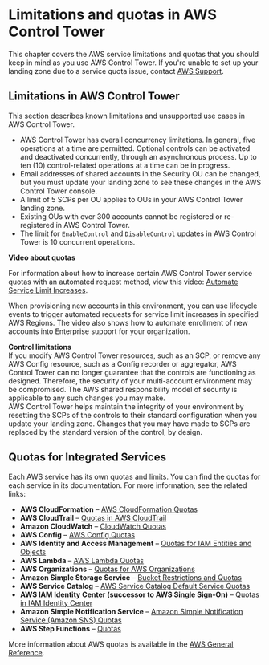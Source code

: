 # Limitations and quotas in AWS Control Tower<a name="limits"></a>

This chapter covers the AWS service limitations and quotas that you should keep in mind as you use AWS Control Tower\. If you're unable to set up your landing zone due to a service quota issue, contact [AWS Support](https://aws.amazon.com/premiumsupport/)\.

## Limitations in AWS Control Tower<a name="controltower-limits"></a>

This section describes known limitations and unsupported use cases in AWS Control Tower\.
+ AWS Control Tower has overall concurrency limitations\. In general, five operations at a time are permitted\. Optional controls can be activated and deactivated concurrently, through an asynchronous process\. Up to ten \(10\) control\-related operations at a time can be in progress\.
+ Email addresses of shared accounts in the Security OU can be changed, but you must update your landing zone to see these changes in the AWS Control Tower console\.
+ A limit of 5 SCPs per OU applies to OUs in your AWS Control Tower landing zone\.
+ Existing OUs with over 300 accounts cannot be registered or re\-registered in AWS Control Tower\.
+ The limit for `EnableControl` and `DisableControl` updates in AWS Control Tower is 10 concurrent operations\.

**Video about quotas**

For information about how to increase certain AWS Control Tower service quotas with an automated request method, view this video: [Automate Service Limit Increases](https://www.youtube.com/watch?v=3WUShZ4lZGE)\. 

When provisioning new accounts in this environment, you can use lifecycle events to trigger automated requests for service limit increases in specified AWS Regions\. The video also shows how to automate enrollment of new accounts into Enterprise support for your organization\.

**Control limitations**  
If you modify AWS Control Tower resources, such as an SCP, or remove any AWS Config resource, such as a Config recorder or aggregator, AWS Control Tower can no longer guarantee that the controls are functioning as designed\. Therefore, the security of your multi\-account environment may be compromised\. The AWS shared responsibility model of security is applicable to any such changes you may make\.   
 AWS Control Tower helps maintain the integrity of your environment by resetting the SCPs of the controls to their standard configuration when you update your landing zone\. Changes that you may have made to SCPs are replaced by the standard version of the control, by design\.

## Quotas for Integrated Services<a name="integrated-services-limits"></a>

Each AWS service has its own quotas and limits\. You can find the quotas for each service in its documentation\. For more information, see the related links:
+ **AWS CloudFormation** – [AWS CloudFormation Quotas](https://docs.aws.amazon.com/AWSCloudFormation/latest/UserGuide/cloudformation-limits.html)
+ **AWS CloudTrail** – [Quotas in AWS CloudTrail](https://docs.aws.amazon.com/awscloudtrail/latest/userguide/WhatIsCloudTrail-Limits.html)
+ **Amazon CloudWatch** – [CloudWatch Quotas](https://docs.aws.amazon.com/AmazonCloudWatch/latest/monitoring/cloudwatch_limits.html) 
+ **AWS Config** – [AWS Config Quotas](https://docs.aws.amazon.com/config/latest/developerguide/configlimits.html)
+ **AWS Identity and Access Management** – [Quotas for IAM Entities and Objects](https://docs.aws.amazon.com/IAM/latest/UserGuide/reference_iam-limits.html)
+ **AWS Lambda** – [AWS Lambda Quotas](https://docs.aws.amazon.com/lambda/latest/dg/limits.html)
+ **AWS Organizations** – [Quotas for AWS Organizations](https://docs.aws.amazon.com/organizations/latest/userguide/orgs_reference_limits.html)
+ **Amazon Simple Storage Service** – [Bucket Restrictions and Quotas](https://docs.aws.amazon.com/AmazonS3/latest/dev/BucketRestrictions.html)
+ **AWS Service Catalog** – [AWS Service Catalog Default Service Quotas](https://docs.aws.amazon.com/servicecatalog/latest/adminguide/limits.html)
+ **AWS IAM Identity Center \(successor to AWS Single Sign\-On\)** – [Quotas in IAM Identity Center](https://docs.aws.amazon.com/singlesignon/latest/userguide/limits.html)
+ **Amazon Simple Notification Service** – [Amazon Simple Notification Service \(Amazon SNS\) Quotas](https://docs.aws.amazon.com/general/latest/gr/aws_service_limits.html#limits_sns)
+ **AWS Step Functions** – [Quotas](https://docs.aws.amazon.com/step-functions/latest/dg/limits.html)

More information about AWS quotas is available in the [AWS General Reference](https://docs.aws.amazon.com/general/latest/gr/aws_service_limits.html#limits_config)\.
